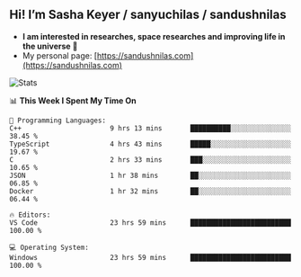 ## Hi! I’m Sasha Keyer / sanyuchilas / sandushnilas

- **I am interested in researches, space researches and improving life in the universe 🌠**  
- My personal page: [https://sandushnilas.com](https://sandushnilas.com)

![Stats](https://github-readme-stats.vercel.app/api?username=sanyuchilas&show_icons=true&theme=react&hide=issues&count_private=true&layout=compact)

<!--START_SECTION:waka-->
📊 **This Week I Spent My Time On** 

```text
💬 Programming Languages: 
C++                      9 hrs 13 mins       ██████████░░░░░░░░░░░░░░░   38.45 % 
TypeScript               4 hrs 43 mins       █████░░░░░░░░░░░░░░░░░░░░   19.67 % 
C                        2 hrs 33 mins       ███░░░░░░░░░░░░░░░░░░░░░░   10.65 % 
JSON                     1 hr 38 mins        ██░░░░░░░░░░░░░░░░░░░░░░░   06.85 % 
Docker                   1 hr 32 mins        ██░░░░░░░░░░░░░░░░░░░░░░░   06.44 % 

🔥 Editors: 
VS Code                  23 hrs 59 mins      █████████████████████████   100.00 % 

💻 Operating System: 
Windows                  23 hrs 59 mins      █████████████████████████   100.00 % 
```


<!--END_SECTION:waka-->
